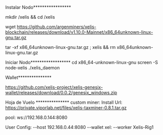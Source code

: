 Instalar Nodo*****************

mkdir /xelis && cd /xelis

wget https://github.com/argenminers/xelis-blockchain/releases/download/v1.10.0-Mainnet/x86_64unknown-linux-gnu.tar.gz

tar -xf x86_64unknown-linux-gnu.tar.gz ; xelis && rm x86_64unknown-linux-gnu.tar.gz

Iniciar Nodo******************
cd x86_64-unknown-linux-gnu
screen -S node-xelis ./xelis_daemon



Wallet***************

https://github.com/xelis-project/xelis-genesix-wallet/releases/download/0.0.2/genesix_windows.zip


Hoja de Vuelo ***************
custom miner: Install Url:
https://private.viporlab.net/files/xelis-taxminer-0.8.1.tar.gz

pool:
ws://192.168.0.144:8080

User Config: --host 192.168.0.44:8080 --wallet xel: --worker Xelis-Rig1
